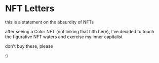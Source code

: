 # NFT Letters

this is a statement on the absurdity of NFTs

after seeing a Color NFT (not linking that filth here), I've decided
to touch the figurative NFT waters and exercise my inner capitalist

don't buy these, please

:)
